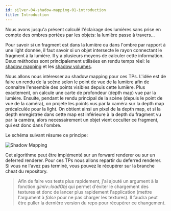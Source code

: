 ```yaml
---
id: silver-04-shadow-mapping-01-introduction
title: Introduction
---
```


Nous avons jusqu'a présent calculé l'éclairage des lumières sans prise en compte des ombres portées par les objets: la lumière passe à travers...

Pour savoir si un fragment est dans la lumière ou dans l'ombre par rapport à une light donnée, il faut savoir si un objet intersecte le rayon connectant le fragment à la lumière. Il y a plusieurs moyens de calculer cette information. Deux méthodes sont principalement utilisées en rendu temps réel: le [shadow mapping](https://www.wikiwand.com/en/Shadow_mapping) et les [shadow volumes](https://www.wikiwand.com/en/Shadow_volume).

Nous allons nous intéresser au shadow mapping pour ces TPs. L'idée est de faire un rendu de la scène selon le point de vue de la lumière afin de connaitre l'ensemble des points visibles depuis cette lumière. Plus exactement, on calcule une carte de profondeur (depth map) vue par la lumière. Ensuite, pendant le rendu principal de la scène (depuis le point de vue de la caméra), on projete les points vus par la caméra sur la depth map précalculée pour la light. On obtient ainsi un pixel de la depth map, et si la depth enregistrée dans cette map est inférieure à la depth du fragment vu par la caméra, alors necessairement un objet vient occulter ce fragment, qui est donc dans l'ombre.

Le schéma suivant résume ce principe:

![Shadow Mapping](/images/shadow_mapping.jpg)

Cet algorithme peut être implémenté sur un forward renderer ou sur un deferred renderer. Pour ces TPs nous allons repartir du deferred renderer. Si vous ne l'avez pas terminé, vous pouvez le récupérer sur la branche cheat du repository.

> Afin de faire vos tests plus rapidement, j'ai ajouté un argument à la fonction *glmlv::loadObj* qui permet d'éviter le chargement des textures et donc de lancer plus rapidement l'application (mettre l'argument à *false* pour ne pas charger les textures). Il faudra peut être puller la dernière version du repo pour récupérer ce changement.